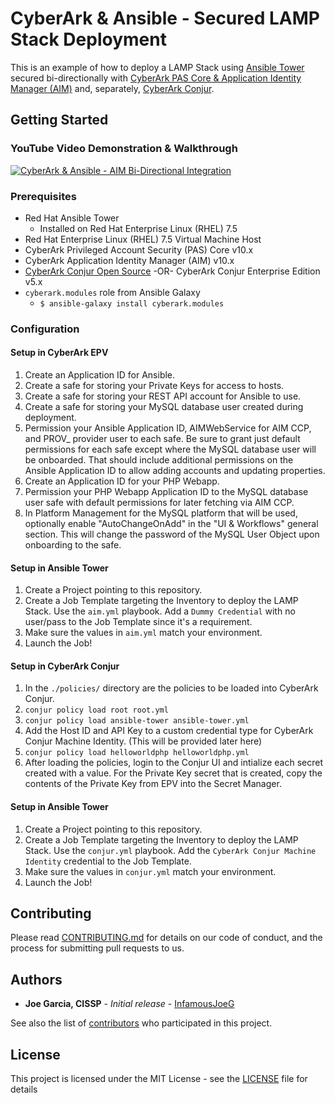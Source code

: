 # CyberArk & Ansible - Secured LAMP Stack Deployment

This is an example of how to deploy a LAMP Stack using [Ansible Tower](https://www.ansible.com/license) secured bi-directionally with [CyberArk PAS Core & Application Identity Manager (AIM)](https://cyberark.com) and, separately, [CyberArk Conjur](https://conjur.org).

## Getting Started

### YouTube Video Demonstration & Walkthrough

[![CyberArk & Ansible - AIM Bi-Directional Integration](https://img.youtube.com/vi/PHT76FYLNbY/0.jpg)](https://www.youtube.com/watch?v=PHT76FYLNbY)

### Prerequisites

* Red Hat Ansible Tower
  * Installed on Red Hat Enterprise Linux (RHEL) 7.5
* Red Hat Enterprise Linux (RHEL) 7.5 Virtual Machine Host
* CyberArk Privileged Account Security (PAS) Core v10.x
* CyberArk Application Identity Manager (AIM) v10.x
* [CyberArk Conjur Open Source](https://conjur.org) -OR- CyberArk Conjur Enterprise Edition v5.x
* `cyberark.modules` role from Ansible Galaxy
  * `$ ansible-galaxy install cyberark.modules`

### Configuration

#### Setup in CyberArk EPV

1. Create an Application ID for Ansible.
2. Create a safe for storing your Private Keys for access to hosts.
3. Create a safe for storing your REST API account for Ansible to use.
4. Create a safe for storing your MySQL database user created during deployment.
5. Permission your Ansible Application ID, AIMWebService for AIM CCP, and PROV_ provider user to each safe.  Be sure to grant just default permissions for each safe except where the MySQL database user will be onboarded.  That should include additional permissions on the Ansible Application ID to allow adding accounts and updating properties.
6. Create an Application ID for your PHP Webapp.
7. Permission your PHP Webapp Application ID to the MySQL database user safe with default permissions for later fetching via AIM CCP.
8. In Platform Management for the MySQL platform that will be used, optionally enable "AutoChangeOnAdd" in the "UI & Workflows" general section.  This will change the password of the MySQL User Object upon onboarding to the safe.

#### Setup in Ansible Tower

1. Create a Project pointing to this repository.
2. Create a Job Template targeting the Inventory to deploy the LAMP Stack.  Use the `aim.yml` playbook.  Add a `Dummy Credential` with no user/pass to the Job Template since it's a requirement.
3. Make sure the values in `aim.yml` match your environment.
4. Launch the Job!

#### Setup in CyberArk Conjur

1. In the `./policies/` directory are the policies to be loaded into CyberArk Conjur.
2. `conjur policy load root root.yml`
3. `conjur policy load ansible-tower ansible-tower.yml`
4. Add the Host ID and API Key to a custom credential type for CyberArk Conjur Machine Identity. (This will be provided later here)
5. `conjur policy load helloworldphp helloworldphp.yml`
6. After loading the policies, login to the Conjur UI and intialize each secret created with a value.  For the Private Key secret that is created, copy the contents of the Private Key from EPV into the Secret Manager.

#### Setup in Ansible Tower

1. Create a Project pointing to this repository.
2. Create a Job Template targeting the Inventory to deploy the LAMP Stack.  Use the `conjur.yml` playbook.  Add the `CyberArk Conjur Machine Identity` credential to the Job Template.
3. Make sure the values in `conjur.yml` match your environment.
4. Launch the Job!

## Contributing

Please read [CONTRIBUTING.md](CONTRIBUTING.md) for details on our code of conduct, and the process for submitting pull requests to us.

## Authors

* **Joe Garcia, CISSP** - *Initial release* - [InfamousJoeG](https://github.com/InfamousJoeG)

See also the list of [contributors](https://github.com/infamousjoeg/cyberark-ansible-lamp/contributors) who participated in this project.

## License

This project is licensed under the MIT License - see the [LICENSE](LICENSE) file for details
